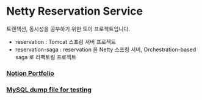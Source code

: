 # Netty Reservation Service
트랜잭션, 동시성을 공부하기 위한 토이 프로젝트입니다.

- reservation : Tomcat 스프링 서버 프로젝트
- reservation-saga : reservation 을 Netty 스프링 서버, Orchestration-based saga 로 리팩토링 프로젝트

### [Notion Portfolio](https://sungwon9.notion.site/Netty-d938effbe2a7403582751b97057a2cd5?pvs=4)

### [MySQL dump file for testing](https://drive.google.com/file/d/1p0IhlE73ELdYF8IP_WbBhNcC5lQ1iJR3/view?usp=drive_link)
